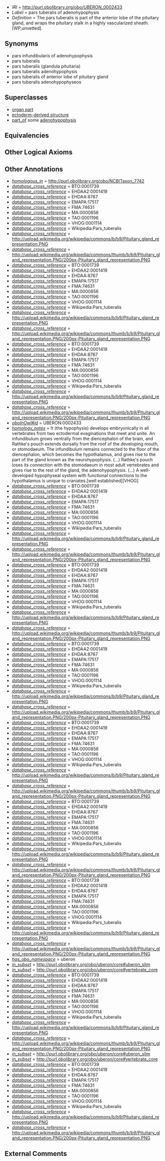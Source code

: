  * *IRI* = http://purl.obolibrary.org/obo/UBERON_0002433
 * *Label* = pars tuberalis of adenohypophysis
 * *Definition* = The pars tuberalis is part of the anterior lobe of the pituitary gland, and wraps the pituitary stalk in a highly vascularized sheath. [WP,unvetted].

## Synonyms

 * pars infundibularis of adenohypophysis
 * pars tuberalis
 * pars tuberalis (glandula pituitaria)
 * pars tuberalis adenohypophysis
 * pars tuberalis of anterior lobe of pituitary gland
 * pars tuberalis adenohypophyseos

## Superclasses

 * [organ part](../../UBERON/64/UBERON_0000064.md)
 * [ectoderm-derived structure](../../UBERON/21/UBERON_0004121.md)
 * [part_of](../../BFO/50/BFO_0000050.md) some [adenohypophysis](../../UBERON/96/UBERON_0002196.md)

## Equivalencies


## Other Logical Axioms


## Other Annotations

 * *[homologous_in](../../core#homologous/in/core#homologous_in.md)* = http://purl.obolibrary.org/obo/NCBITaxon_7742
 * *[database_cross_reference](../../ef/oboInOwl#hasDbXref.md)* = BTO:0001739
 * *[database_cross_reference](../../ef/oboInOwl#hasDbXref.md)* = EHDAA2:0001419
 * *[database_cross_reference](../../ef/oboInOwl#hasDbXref.md)* = EHDAA:8767
 * *[database_cross_reference](../../ef/oboInOwl#hasDbXref.md)* = EMAPA:17517
 * *[database_cross_reference](../../ef/oboInOwl#hasDbXref.md)* = FMA:74631
 * *[database_cross_reference](../../ef/oboInOwl#hasDbXref.md)* = MA:0000856
 * *[database_cross_reference](../../ef/oboInOwl#hasDbXref.md)* = TAO:0001196
 * *[database_cross_reference](../../ef/oboInOwl#hasDbXref.md)* = VHOG:0001114
 * *[database_cross_reference](../../ef/oboInOwl#hasDbXref.md)* = Wikipedia:Pars_tuberalis
 * *[database_cross_reference](../../ef/oboInOwl#hasDbXref.md)* = http://upload.wikimedia.org/wikipedia/commons/b/b9/Pituitary_gland_representation.PNG
 * *[database_cross_reference](../../ef/oboInOwl#hasDbXref.md)* = http://upload.wikimedia.org/wikipedia/commons/thumb/b/b9/Pituitary_gland_representation.PNG/200px-Pituitary_gland_representation.PNG
 * *[database_cross_reference](../../ef/oboInOwl#hasDbXref.md)* = BTO:0001739
 * *[database_cross_reference](../../ef/oboInOwl#hasDbXref.md)* = EHDAA2:0001419
 * *[database_cross_reference](../../ef/oboInOwl#hasDbXref.md)* = EHDAA:8767
 * *[database_cross_reference](../../ef/oboInOwl#hasDbXref.md)* = EMAPA:17517
 * *[database_cross_reference](../../ef/oboInOwl#hasDbXref.md)* = FMA:74631
 * *[database_cross_reference](../../ef/oboInOwl#hasDbXref.md)* = MA:0000856
 * *[database_cross_reference](../../ef/oboInOwl#hasDbXref.md)* = TAO:0001196
 * *[database_cross_reference](../../ef/oboInOwl#hasDbXref.md)* = VHOG:0001114
 * *[database_cross_reference](../../ef/oboInOwl#hasDbXref.md)* = Wikipedia:Pars_tuberalis
 * *[database_cross_reference](../../ef/oboInOwl#hasDbXref.md)* = http://upload.wikimedia.org/wikipedia/commons/b/b9/Pituitary_gland_representation.PNG
 * *[database_cross_reference](../../ef/oboInOwl#hasDbXref.md)* = http://upload.wikimedia.org/wikipedia/commons/thumb/b/b9/Pituitary_gland_representation.PNG/200px-Pituitary_gland_representation.PNG
 * *[database_cross_reference](../../ef/oboInOwl#hasDbXref.md)* = BTO:0001739
 * *[database_cross_reference](../../ef/oboInOwl#hasDbXref.md)* = EHDAA2:0001419
 * *[database_cross_reference](../../ef/oboInOwl#hasDbXref.md)* = EHDAA:8767
 * *[database_cross_reference](../../ef/oboInOwl#hasDbXref.md)* = EMAPA:17517
 * *[database_cross_reference](../../ef/oboInOwl#hasDbXref.md)* = FMA:74631
 * *[database_cross_reference](../../ef/oboInOwl#hasDbXref.md)* = MA:0000856
 * *[database_cross_reference](../../ef/oboInOwl#hasDbXref.md)* = TAO:0001196
 * *[database_cross_reference](../../ef/oboInOwl#hasDbXref.md)* = VHOG:0001114
 * *[database_cross_reference](../../ef/oboInOwl#hasDbXref.md)* = Wikipedia:Pars_tuberalis
 * *[database_cross_reference](../../ef/oboInOwl#hasDbXref.md)* = http://upload.wikimedia.org/wikipedia/commons/b/b9/Pituitary_gland_representation.PNG
 * *[database_cross_reference](../../ef/oboInOwl#hasDbXref.md)* = http://upload.wikimedia.org/wikipedia/commons/thumb/b/b9/Pituitary_gland_representation.PNG/200px-Pituitary_gland_representation.PNG
 * *[oboInOwl#id](../../id/oboInOwl#id.md)* = UBERON:0002433
 * *[homology_notes](../../UBPROP/03/UBPROP_0000003.md)* = It (the hypophysis) develops embryonically in all vertebrates from two ectodermal evaginations that meet and unite. An infundibulum grows ventrally from the diencephalon of the brain, and Rathke's pouch extends dorsally from the roof of the developing mouth, or stomodaeum. The infundibulum remains connected to the floor of the diencephalon, which becomes the hypothalamus, and gives rise to the part of the gland known as the neurohypophysis. (...) Rathke's pouch loses its connection with the stomodaeum in most adult vertebrates and gives rise to the rest of the gland, the adenohypophysis. (...) A well-developed hypophyseal system with functional connections to the hypothalamus is unique to craniates.[well established][VHOG]
 * *[database_cross_reference](../../ef/oboInOwl#hasDbXref.md)* = BTO:0001739
 * *[database_cross_reference](../../ef/oboInOwl#hasDbXref.md)* = EHDAA2:0001419
 * *[database_cross_reference](../../ef/oboInOwl#hasDbXref.md)* = EHDAA:8767
 * *[database_cross_reference](../../ef/oboInOwl#hasDbXref.md)* = EMAPA:17517
 * *[database_cross_reference](../../ef/oboInOwl#hasDbXref.md)* = FMA:74631
 * *[database_cross_reference](../../ef/oboInOwl#hasDbXref.md)* = MA:0000856
 * *[database_cross_reference](../../ef/oboInOwl#hasDbXref.md)* = TAO:0001196
 * *[database_cross_reference](../../ef/oboInOwl#hasDbXref.md)* = VHOG:0001114
 * *[database_cross_reference](../../ef/oboInOwl#hasDbXref.md)* = Wikipedia:Pars_tuberalis
 * *[database_cross_reference](../../ef/oboInOwl#hasDbXref.md)* = http://upload.wikimedia.org/wikipedia/commons/b/b9/Pituitary_gland_representation.PNG
 * *[database_cross_reference](../../ef/oboInOwl#hasDbXref.md)* = http://upload.wikimedia.org/wikipedia/commons/thumb/b/b9/Pituitary_gland_representation.PNG/200px-Pituitary_gland_representation.PNG
 * *[database_cross_reference](../../ef/oboInOwl#hasDbXref.md)* = BTO:0001739
 * *[database_cross_reference](../../ef/oboInOwl#hasDbXref.md)* = EHDAA2:0001419
 * *[database_cross_reference](../../ef/oboInOwl#hasDbXref.md)* = EHDAA:8767
 * *[database_cross_reference](../../ef/oboInOwl#hasDbXref.md)* = EMAPA:17517
 * *[database_cross_reference](../../ef/oboInOwl#hasDbXref.md)* = FMA:74631
 * *[database_cross_reference](../../ef/oboInOwl#hasDbXref.md)* = MA:0000856
 * *[database_cross_reference](../../ef/oboInOwl#hasDbXref.md)* = TAO:0001196
 * *[database_cross_reference](../../ef/oboInOwl#hasDbXref.md)* = VHOG:0001114
 * *[database_cross_reference](../../ef/oboInOwl#hasDbXref.md)* = Wikipedia:Pars_tuberalis
 * *[database_cross_reference](../../ef/oboInOwl#hasDbXref.md)* = http://upload.wikimedia.org/wikipedia/commons/b/b9/Pituitary_gland_representation.PNG
 * *[database_cross_reference](../../ef/oboInOwl#hasDbXref.md)* = http://upload.wikimedia.org/wikipedia/commons/thumb/b/b9/Pituitary_gland_representation.PNG/200px-Pituitary_gland_representation.PNG
 * *[database_cross_reference](../../ef/oboInOwl#hasDbXref.md)* = BTO:0001739
 * *[database_cross_reference](../../ef/oboInOwl#hasDbXref.md)* = EHDAA2:0001419
 * *[database_cross_reference](../../ef/oboInOwl#hasDbXref.md)* = EHDAA:8767
 * *[database_cross_reference](../../ef/oboInOwl#hasDbXref.md)* = EMAPA:17517
 * *[database_cross_reference](../../ef/oboInOwl#hasDbXref.md)* = FMA:74631
 * *[database_cross_reference](../../ef/oboInOwl#hasDbXref.md)* = MA:0000856
 * *[database_cross_reference](../../ef/oboInOwl#hasDbXref.md)* = TAO:0001196
 * *[database_cross_reference](../../ef/oboInOwl#hasDbXref.md)* = VHOG:0001114
 * *[database_cross_reference](../../ef/oboInOwl#hasDbXref.md)* = Wikipedia:Pars_tuberalis
 * *[database_cross_reference](../../ef/oboInOwl#hasDbXref.md)* = http://upload.wikimedia.org/wikipedia/commons/b/b9/Pituitary_gland_representation.PNG
 * *[database_cross_reference](../../ef/oboInOwl#hasDbXref.md)* = http://upload.wikimedia.org/wikipedia/commons/thumb/b/b9/Pituitary_gland_representation.PNG/200px-Pituitary_gland_representation.PNG
 * *[database_cross_reference](../../ef/oboInOwl#hasDbXref.md)* = BTO:0001739
 * *[database_cross_reference](../../ef/oboInOwl#hasDbXref.md)* = EHDAA2:0001419
 * *[database_cross_reference](../../ef/oboInOwl#hasDbXref.md)* = EHDAA:8767
 * *[database_cross_reference](../../ef/oboInOwl#hasDbXref.md)* = EMAPA:17517
 * *[database_cross_reference](../../ef/oboInOwl#hasDbXref.md)* = FMA:74631
 * *[database_cross_reference](../../ef/oboInOwl#hasDbXref.md)* = MA:0000856
 * *[database_cross_reference](../../ef/oboInOwl#hasDbXref.md)* = TAO:0001196
 * *[database_cross_reference](../../ef/oboInOwl#hasDbXref.md)* = VHOG:0001114
 * *[database_cross_reference](../../ef/oboInOwl#hasDbXref.md)* = Wikipedia:Pars_tuberalis
 * *[database_cross_reference](../../ef/oboInOwl#hasDbXref.md)* = http://upload.wikimedia.org/wikipedia/commons/b/b9/Pituitary_gland_representation.PNG
 * *[database_cross_reference](../../ef/oboInOwl#hasDbXref.md)* = http://upload.wikimedia.org/wikipedia/commons/thumb/b/b9/Pituitary_gland_representation.PNG/200px-Pituitary_gland_representation.PNG
 * *[database_cross_reference](../../ef/oboInOwl#hasDbXref.md)* = BTO:0001739
 * *[database_cross_reference](../../ef/oboInOwl#hasDbXref.md)* = EHDAA2:0001419
 * *[database_cross_reference](../../ef/oboInOwl#hasDbXref.md)* = EHDAA:8767
 * *[database_cross_reference](../../ef/oboInOwl#hasDbXref.md)* = EMAPA:17517
 * *[database_cross_reference](../../ef/oboInOwl#hasDbXref.md)* = FMA:74631
 * *[database_cross_reference](../../ef/oboInOwl#hasDbXref.md)* = MA:0000856
 * *[database_cross_reference](../../ef/oboInOwl#hasDbXref.md)* = TAO:0001196
 * *[database_cross_reference](../../ef/oboInOwl#hasDbXref.md)* = VHOG:0001114
 * *[database_cross_reference](../../ef/oboInOwl#hasDbXref.md)* = Wikipedia:Pars_tuberalis
 * *[database_cross_reference](../../ef/oboInOwl#hasDbXref.md)* = http://upload.wikimedia.org/wikipedia/commons/b/b9/Pituitary_gland_representation.PNG
 * *[database_cross_reference](../../ef/oboInOwl#hasDbXref.md)* = http://upload.wikimedia.org/wikipedia/commons/thumb/b/b9/Pituitary_gland_representation.PNG/200px-Pituitary_gland_representation.PNG
 * *[database_cross_reference](../../ef/oboInOwl#hasDbXref.md)* = BTO:0001739
 * *[database_cross_reference](../../ef/oboInOwl#hasDbXref.md)* = EHDAA2:0001419
 * *[database_cross_reference](../../ef/oboInOwl#hasDbXref.md)* = EHDAA:8767
 * *[database_cross_reference](../../ef/oboInOwl#hasDbXref.md)* = EMAPA:17517
 * *[database_cross_reference](../../ef/oboInOwl#hasDbXref.md)* = FMA:74631
 * *[database_cross_reference](../../ef/oboInOwl#hasDbXref.md)* = MA:0000856
 * *[database_cross_reference](../../ef/oboInOwl#hasDbXref.md)* = TAO:0001196
 * *[database_cross_reference](../../ef/oboInOwl#hasDbXref.md)* = VHOG:0001114
 * *[database_cross_reference](../../ef/oboInOwl#hasDbXref.md)* = Wikipedia:Pars_tuberalis
 * *[database_cross_reference](../../ef/oboInOwl#hasDbXref.md)* = http://upload.wikimedia.org/wikipedia/commons/b/b9/Pituitary_gland_representation.PNG
 * *[database_cross_reference](../../ef/oboInOwl#hasDbXref.md)* = http://upload.wikimedia.org/wikipedia/commons/thumb/b/b9/Pituitary_gland_representation.PNG/200px-Pituitary_gland_representation.PNG
 * *[has_obo_namespace](../../ce/oboInOwl#hasOBONamespace.md)* = uberon
 * *[in_subset](../../et/oboInOwl#inSubset.md)* = http://purl.obolibrary.org/obo/uberon/core#uberon_slim
 * *[in_subset](../../et/oboInOwl#inSubset.md)* = http://purl.obolibrary.org/obo/uberon/core#vertebrate_core
 * *[database_cross_reference](../../ef/oboInOwl#hasDbXref.md)* = BTO:0001739
 * *[database_cross_reference](../../ef/oboInOwl#hasDbXref.md)* = EHDAA2:0001419
 * *[database_cross_reference](../../ef/oboInOwl#hasDbXref.md)* = EHDAA:8767
 * *[database_cross_reference](../../ef/oboInOwl#hasDbXref.md)* = EMAPA:17517
 * *[database_cross_reference](../../ef/oboInOwl#hasDbXref.md)* = FMA:74631
 * *[database_cross_reference](../../ef/oboInOwl#hasDbXref.md)* = MA:0000856
 * *[database_cross_reference](../../ef/oboInOwl#hasDbXref.md)* = TAO:0001196
 * *[database_cross_reference](../../ef/oboInOwl#hasDbXref.md)* = VHOG:0001114
 * *[database_cross_reference](../../ef/oboInOwl#hasDbXref.md)* = Wikipedia:Pars_tuberalis
 * *[database_cross_reference](../../ef/oboInOwl#hasDbXref.md)* = http://upload.wikimedia.org/wikipedia/commons/b/b9/Pituitary_gland_representation.PNG
 * *[database_cross_reference](../../ef/oboInOwl#hasDbXref.md)* = http://upload.wikimedia.org/wikipedia/commons/thumb/b/b9/Pituitary_gland_representation.PNG/200px-Pituitary_gland_representation.PNG
 * *[in_subset](../../et/oboInOwl#inSubset.md)* = http://purl.obolibrary.org/obo/uberon/core#uberon_slim
 * *[in_subset](../../et/oboInOwl#inSubset.md)* = http://purl.obolibrary.org/obo/uberon/core#vertebrate_core
 * *[database_cross_reference](../../ef/oboInOwl#hasDbXref.md)* = BTO:0001739
 * *[database_cross_reference](../../ef/oboInOwl#hasDbXref.md)* = EHDAA2:0001419
 * *[database_cross_reference](../../ef/oboInOwl#hasDbXref.md)* = EHDAA:8767
 * *[database_cross_reference](../../ef/oboInOwl#hasDbXref.md)* = EMAPA:17517
 * *[database_cross_reference](../../ef/oboInOwl#hasDbXref.md)* = FMA:74631
 * *[database_cross_reference](../../ef/oboInOwl#hasDbXref.md)* = MA:0000856
 * *[database_cross_reference](../../ef/oboInOwl#hasDbXref.md)* = TAO:0001196
 * *[database_cross_reference](../../ef/oboInOwl#hasDbXref.md)* = VHOG:0001114
 * *[database_cross_reference](../../ef/oboInOwl#hasDbXref.md)* = Wikipedia:Pars_tuberalis
 * *[database_cross_reference](../../ef/oboInOwl#hasDbXref.md)* = http://upload.wikimedia.org/wikipedia/commons/b/b9/Pituitary_gland_representation.PNG
 * *[database_cross_reference](../../ef/oboInOwl#hasDbXref.md)* = http://upload.wikimedia.org/wikipedia/commons/thumb/b/b9/Pituitary_gland_representation.PNG/200px-Pituitary_gland_representation.PNG

## External Comments

